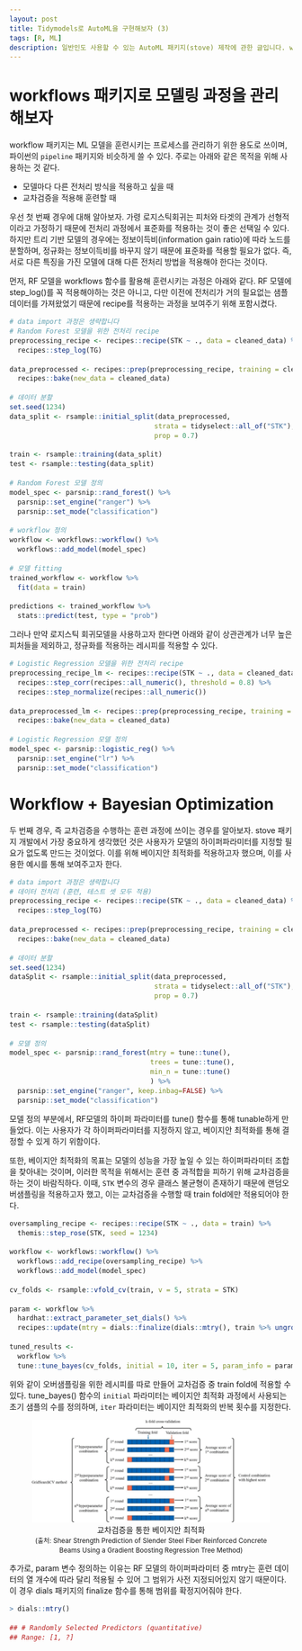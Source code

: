 ```yaml
---
layout: post
title: Tidymodels로 AutoML을 구현해보자 (3)
tags: [R, ML]
description: 일반인도 사용할 수 있는 AutoML 패키지(stove) 제작에 관한 글입니다. workflow 패키지를 통한 모델링 프로세스 관리, 베이지안 최적화를 다룹니다.
---
```

# workflows 패키지로 모델링 과정을 관리해보자

workflow 패키지는 ML 모델을 훈련시키는 프로세스를 관리하기 위한 용도로 쓰이며, 파이썬의 `pipeline` 패키지와 비슷하게 쓸 수 있다. 주로는 아래와 같은 목적을 위해 사용하는 것 같다.
- 모델마다 다른 전처리 방식을 적용하고 싶을 때
- 교차검증을 적용해 훈련할 때

우선 첫 번째 경우에 대해 알아보자. 가령 로지스틱회귀는 피처와 타겟의 관계가 선형적이라고  가정하기 때문에 전처리 과정에서 표준화를 적용하는 것이 좋은 선택일 수 있다. 하지만 트리 기반 모델의 경우에는 정보이득비(information gain ratio)에 따라 노드를 분할하며,  정규화는 정보이득비를 바꾸지 않기 때문에 표준화를 적용할 필요가 없다. 즉, 서로 다른 특징을 가진 모델에 대해 다른 전처리 방법을 적용해야 한다는 것이다. 

먼저, RF 모델을 workflows 함수를 활용해 훈련시키는 과정은 아래와 같다.  RF 모델에 step_log()를 꼭 적용해야하는 것은 아니고, 다만 이전에 전처리가 거의 필요없는 샘플 데이터를 가져왔었기 때문에 recipe를 적용하는 과정을 보여주기 위해 포함시켰다.
```r
# data import 과정은 생략합니다
# Random Forest 모델을 위한 전처리 recipe
preprocessing_recipe <- recipes::recipe(STK ~ ., data = cleaned_data) %>%
  recipes::step_log(TG)

data_preprocessed <- recipes::prep(preprocessing_recipe, training = cleaned_data) %>%
  recipes::bake(new_data = cleaned_data)

# 데이터 분할
set.seed(1234)
data_split <- rsample::initial_split(data_preprocessed,
                                    strata = tidyselect::all_of("STK"),
                                    prop = 0.7)

train <- rsample::training(data_split)
test <- rsample::testing(data_split)

# Random Forest 모델 정의
model_spec <- parsnip::rand_forest() %>%
  parsnip::set_engine("ranger") %>%
  parsnip::set_mode("classification")

# workflow 정의
workflow <- workflows::workflow() %>%
  workflows::add_model(model_spec)

# 모델 fitting
trained_workflow <- workflow %>%
  fit(data = train)

predictions <- trained_workflow %>%
  stats::predict(test, type = "prob")
```

그러나 만약 로지스틱 회귀모델을 사용하고자 한다면 아래와 같이 상관관계가 너무 높은 피처들을 제외하고, 정규화를 적용하는 레시피를 적용할 수 있다. 

```r
# Logistic Regression 모델을 위한 전처리 recipe
preprocessing_recipe_lm <- recipes::recipe(STK ~ ., data = cleaned_data) %>%
  recipes::step_corr(recipes::all_numeric(), threshold = 0.8) %>%
  recipes::step_normalize(recipes::all_numeric())

data_preprocessed_lm <- recipes::prep(preprocessing_recipe, training = cleaned_data) %>%
  recipes::bake(new_data = cleaned_data)

# Logistic Regression 모델 정의
model_spec <- parsnip::logistic_reg() %>%
  parsnip::set_engine("lr") %>%
  parsnip::set_mode("classification")
```

# Workflow + Bayesian Optimization

두 번째 경우, 즉 교차검증을 수행하는 훈련 과정에 쓰이는 경우를 알아보자. stove 패키지 개발에서 가장 중요하게 생각했던 것은 사용자가 모델의 하이퍼파라미터를 지정할 필요가 없도록 만드는 것이었다. 이를 위해 베이지안 최적화를 적용하고자 했으며, 이를 사용한 예시를 통해 보여주고자 한다. 

```r
# data import 과정은 생략합니다
# 데이터 전처리 (훈련, 테스트 셋 모두 적용)
preprocessing_recipe <- recipes::recipe(STK ~ ., data = cleaned_data) %>%
  recipes::step_log(TG)

data_preprocessed <- recipes::prep(preprocessing_recipe, training = cleaned_data) %>%
  recipes::bake(new_data = cleaned_data)

# 데이터 분할
set.seed(1234)
dataSplit <- rsample::initial_split(data_preprocessed,
                                    strata = tidyselect::all_of("STK"),
                                    prop = 0.7)

train <- rsample::training(dataSplit)
test <- rsample::testing(dataSplit)

# 모델 정의
model_spec <- parsnip::rand_forest(mtry = tune::tune(),
                                   trees = tune::tune(),
                                   min_n = tune::tune()
                                   ) %>%
  parsnip::set_engine("ranger", keep.inbag=FALSE) %>%
  parsnip::set_mode("classification")
```
모델 정의 부분에서, RF모델의 하이퍼 파라미터를 tune() 함수를 통해 tunable하게 만들었다. 이는 사용자가 각 하이퍼파라미터를 지정하지 않고, 베이지안 최적화를 통해 결정할 수 있게 하기 위함이다. 

또한, 베이지안 최적화의 목표는 모델의 성능을 가장 높일 수 있는 하이퍼파라미터 조합을 찾아내는 것이며, 이러한 목적을 위해서는 훈련 중 과적합을 피하기 위해 교차검증을 하는 것이 바람직하다. 이때, `STK` 변수의 경우 클래스 불균형이 존재하기 때문에 랜덤오버샘플링을 적용하고자 했고, 이는 교차검증을 수행할 때 train fold에만 적용되어야 한다.

```r
oversampling_recipe <- recipes::recipe(STK ~ ., data = train) %>%
  themis::step_rose(STK, seed = 1234)

workflow <- workflows::workflow() %>%
  workflows::add_recipe(oversampling_recipe) %>%
  workflows::add_model(model_spec)

cv_folds <- rsample::vfold_cv(train, v = 5, strata = STK)

param <- workflow %>%
  hardhat::extract_parameter_set_dials() %>%
  recipes::update(mtry = dials::finalize(dials::mtry(), train %>% ungroup() %>% select(-STK)))

tuned_results <-
  workflow %>%
  tune::tune_bayes(cv_folds, initial = 10, iter = 5, param_info = param)
```
위와 같이 오버샘플링을 위한 레시피를 따로 만들어 교차검증 중 train fold에 적용할 수 있다. tune_bayes() 함수의 `initial` 파라미터는 베이지안 최적화 과정에서 사용되는 초기 샘플의 수를 정의하며, `iter` 파라미터는 베이지안 최적화의 반복 횟수를 지정한다.

<div align="center" class="image-with-caption">
  <figure>
    <img src="/assets/img/illustration/2023-04-23_1.png" alt="image description">
    <figcaption>교차검증을 통한 베이지안 최적화 <br><small> (출처: Shear Strength Prediction of Slender Steel Fiber Reinforced Concrete Beams Using a Gradient Boosting Regression Tree Method)</small>
    </figcaption>
  </figure>
</div>

추가로, param 변수 정의하는 이유는 RF 모델의 하이퍼파라미터 중 mtry는 훈련 데이터의 열 개수에 따라 달리 적용될 수 있어 그 범위가 사전 지정되어있지 않기 때문이다. 이 경우 dials 패키지의 finalize 함수를 통해 범위를 확정지어줘야 한다. 
```r
> dials::mtry()

## # Randomly Selected Predictors (quantitative)
## Range: [1, ?]
```
